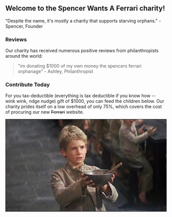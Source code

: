 ## Welcome to the Spencer Wants A Ferrari charity!

"Despite the name, it's mostly a charity that supports starving orphans." - Spencer, Founder

### Reviews

Our charity has received numerous positive reviews from philanthropists around the world:

> "im donating $1000 of my own money the spencers ferrari orphanage" - Ashley, Philanthropist 

### Contribute Today

For you tax-deductible (everything is tax deductible if you know how -- wink wink, ndge nudge) gift of $1000, you can feed the children below. Our charity prides itself on a low overhead of only 75%, which covers the cost of procuring our new ~~Ferrari~~ website.

![Starving Children](./starvingchildren2.jpg)
